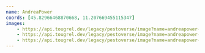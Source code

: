 ```yaml
---
name: AndreaPower
coords: [45.82966468870668, 11.207669455115347]
images:
    - https://api.tougrel.dev/legacy/pestoverse/image?name=andreapower-3.jpg
    - https://api.tougrel.dev/legacy/pestoverse/image?name=andreapower-4.jpg
    - https://api.tougrel.dev/legacy/pestoverse/image?name=andreapower-5.jpg
---
```

